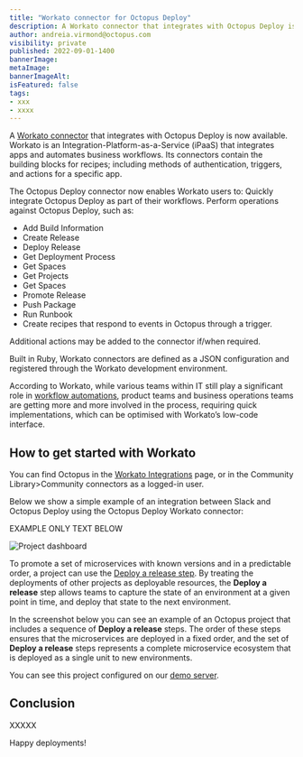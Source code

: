 ```yaml
---
title: "Workato connector for Octopus Deploy"
description: A Workato connector that integrates with Octopus Deploy is now available.
author: andreia.virmond@octopus.com
visibility: private
published: 2022-09-01-1400
bannerImage: 
metaImage: 
bannerImageAlt: 
isFeatured: false
tags:
- xxx
- xxxx
---
```


A [Workato connector](https://www.workato.com/integrations) that integrates with Octopus Deploy is now available. Workato is an Integration-Platform-as-a-Service (iPaaS) that integrates apps and automates business workflows. Its connectors contain the building blocks for recipes; including methods of authentication, triggers, and actions for a specific app. 

The Octopus Deploy connector now enables Workato users to:
Quickly integrate Octopus Deploy as part of their workflows. 
Perform operations against Octopus Deploy, such as:

- Add Build Information
- Create Release
- Deploy Release
- Get Deployment Process
- Get Spaces
- Get Projects
- Get Spaces
- Promote Release
- Push Package
- Run Runbook
- Create recipes that respond to events in Octopus through a trigger.

Additional actions may be added to the connector if/when required. 

Built in Ruby, Workato connectors are defined as a JSON configuration and registered through the Workato development environment.

According to Workato, while various teams within IT still play a significant role in [workflow automations](https://www.workato.com/the-connector/work-automation-index/), product teams and business operations teams are getting more and more involved in the process, requiring quick implementations, which can be optimised with Workato’s low-code interface.

## How to get started with Workato

You can find Octopus in the [Workato Integrations](https://www.workato.com/integrations) page, or in the Community Library>Community connectors as a logged-in user.

Below we show a simple example of an integration between Slack and Octopus Deploy using the Octopus Deploy Workato connector:


EXAMPLE ONLY TEXT BELOW

![Project dashboard](individual.png "width=500")

To promote a set of microservices with known versions and in a predictable order, a project can use the [Deploy a release step](https://octopus.com/blog/deploy-release-step/deploy-release-step). By treating the deployments of other projects as deployable resources, the **Deploy a release** step allows teams to capture the state of an environment at a given point in time, and deploy that state to the next environment.

In the screenshot below you can see an example of an Octopus project that includes a sequence of **Deploy a release** steps. The order of these steps ensures that the microservices are deployed in a fixed order, and the set of **Deploy a release** steps represents a complete microservice ecosystem that is deployed as a single unit to new environments. 

You can see this project configured on our [demo server](https://demo.octopus.com/app#/projects/coordinate-deployment/process).



## Conclusion

XXXXX

Happy deployments!
